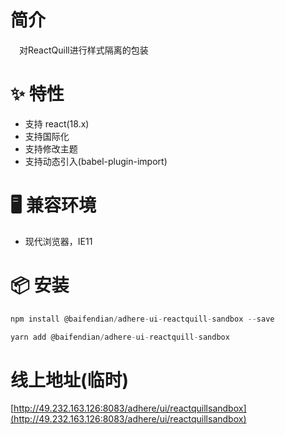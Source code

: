 # 简介
&ensp;&ensp;对ReactQuill进行样式隔离的包装

# ✨ 特性
- 支持 react(18.x)
- 支持国际化
- 支持修改主题
- 支持动态引入(babel-plugin-import)

# 🖥 兼容环境
- 现代浏览器，IE11

# 📦 安装
```javascript
npm install @baifendian/adhere-ui-reactquill-sandbox --save
``` 

```javascript
yarn add @baifendian/adhere-ui-reactquill-sandbox
```

# 线上地址(临时)
[http://49.232.163.126:8083/adhere/ui/reactquillsandbox](http://49.232.163.126:8083/adhere/ui/reactquillsandbox)
